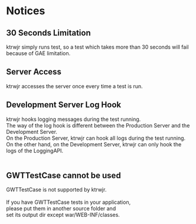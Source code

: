 # Notices #
## 30 Seconds Limitation ##
ktrwjr simply runs test, so a test which takes more than 30 seconds will fail because of GAE limitation.

## Server Access ##
ktrwjr accesses the server once every time a test is run.

## Development Server Log Hook ##
ktrwjr hooks logging messages during the test running.<br>
The way of the log hook is different between the Production Server and the Development Server.<br>
On the Production Server, ktrwjr can hook all logs during the test running.<br>
On the other hand, on the Development Server, ktrwjr can only hook the logs of the LoggingAPI.<br>
<br>
<h2>GWTTestCase cannot be used</h2>
GWTTestCase is not supported by ktrwjr.<br>
<br>
If you have GWTTestCase tests in your application,<br>
please put them in another source folder and<br>
set its output dir except war/WEB-INF/classes.